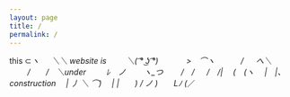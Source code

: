 ```yaml
---
layout: page
title: /
permalink: /
---
```


this
⊂_ヽ
　 ＼＼ website is
　　 ＼( ͡° ͜ʖ ͡°)
　　　 >　⌒ヽ
　　　/ 　 へ＼
　　 /　　/　＼under
　　 ﾚ　ノ　　 ヽ_つ
　　/　/
　 /　/|
　(　(ヽ
　|　|、construction
　| 丿 ＼ ⌒)
　| |　　) /
ノ )　　Lﾉ
(_／                  